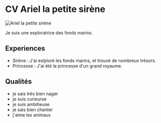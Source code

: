# CV Ariel la petite sirène

![Ariel la petite sirène](http://assets.stickpng.com/images/5a4bc3132da5ad73df7efe58.png)

Je suis une exploratrice des fonds marins.

## Experiences
- Sirène : 
J'ai exlploré les fonds marins, et trouvé de nombreux trésors.
- Princesse :
J'ai été la princesse d'un grand royaume. 

## Qualités
- je sais très bien nager
- je suis curieurse
- je suis ambitieuse
- je sais bien chanter
- j'aime les animaux
